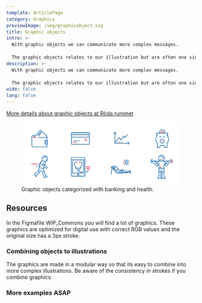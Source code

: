 ```yaml
---
template: ArticlePage
category: Graphics
previewImage: /img/graphicobject.svg
title: Graphic objects
intro: >-
  With graphic objects we can communicate more complex messages.

  The graphic objects relates to our illustration but are often one single object. We can explain events, products, situations and environments.
description: >-
  With graphic objects we can communicate more complex messages.

  The graphic objects relates to our illustration but are often one single object. We can explain events, products, situations and environments.
wide: false
lang: false
---
```


[More details about graphic objects at Röda rummet](https://cloud.brandmaster.com/brandcenter/se/lansforsakringar/component/default/5122)

<figure class="Image Image__border Image__wide"><img src="/img/graphicobjects_ex.png" srcset="/img/graphicobjects_ex.png 2x" alt="Graphic objects categorized with banking and health."><figcaption><div class="Image__caption">Graphic objects categorized with banking and health.</div></figcaption></figure>

## Resources

In the Figmafile WIP_Commons you will find a lot of graphics. These graphics are optimized for digital use with correct RGB values and the original size has a 3px stroke.

### Combining objects to illustrations

The graphics are made in a modular way so that its easy to combine into more complex illustrations. Be aware of the consistency in strokes if you combine graphics.

### More examples ASAP
